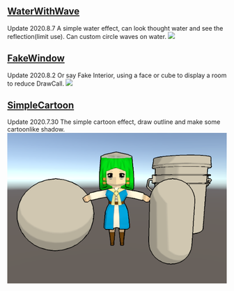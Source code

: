 ## [WaterWithWave](https://github.com/Tuliyamessenger/UnityShaderPractice/tree/master/WaterWithWave) 
Update 2020.8.7 A simple water effect, can look thought water and see the reflection(limit use). Can custom circle waves on water.
![](WaterWithWave/2ns04-em5yl.gif)

## [FakeWindow](https://github.com/Tuliyamessenger/UnityShaderPractice/tree/master/FackWindow)
Update 2020.8.2 Or say Fake Interior, using a face or cube to display a room to reduce DrawCall.
![](FackWindow/wreo2-em960.gif)

## [SimpleCartoon](https://github.com/Tuliyamessenger/UnityShaderPractice/tree/master/SimpleCartoon)
Update 2020.7.30 The simple cartoon effect, draw outline and make some cartoonlike shadow.
![](SimpleCartoon/SimpleCartoon.png)
